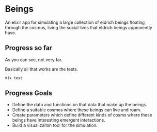 # Beings

An elixir app for simulating a large collection of eldrich beings floating through the cosmos, living the social
lives that eldrich beings appearently have.

## Progress so far

As you can see, not very far.

Basically all that works are the tests.

``` bash
mix test
```

## Progress Goals 

- Define the data and functions on that data that make up the beings. 
- Define a suitable cosmos where these beings can live and roam.
- Create parameters which define different kinds of cosms where these beings have interesting emergent interactions.
- Build a visualizaiton tool for the simulation.
